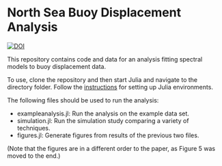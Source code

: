 # North Sea Buoy Displacement Analysis

[![DOI](https://zenodo.org/badge/440565761.svg)](https://zenodo.org/badge/latestdoi/440565761)

This repository contains code and data for an analysis fitting spectral models to buoy displacement data.

To use, clone the repository and then start Julia and navigate to the directory folder.
Follow the [instructions](https://pkgdocs.julialang.org/v1.2/environments/#Using-someone-else's-project-1) for setting up Julia environments.

The following files should be used to run the analysis:
- exampleanalysis.jl: Run the analysis on the example data set.
- simulation.jl: Run the simulation study comparing a variety of techniques.
- figures.jl: Generate figures from results of the previous two files.

(Note that the figures are in a different order to the paper, as Figure 5 was moved to the end.)
